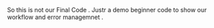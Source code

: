 So this is not our Final Code .  Justr a demo beginner code to show our workflow and error managemnet . 
